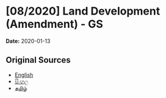 # [08/2020] Land Development (Amendment) - GS

**Date:** 2020-01-13

## Original Sources

- [English](https://documents.gov.lk/view/bills/2020/1/08-2020_E.pdf)
- [සිංහල](https://documents.gov.lk/view/bills/2020/1/08-2020_S.pdf)
- [தமிழ்](https://documents.gov.lk/view/bills/2020/1/08-2020_T.pdf)
